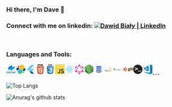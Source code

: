 ### Hi there, I'm Dave 👋

### Connect with me on linkedin: [<img alt="Dawid Biały | LinkedIn" width="22px" src="https://cdn.jsdelivr.net/npm/simple-icons@v3/icons/linkedin.svg" />](https://www.linkedin.com/in/dawid-bia%C5%82y-596219152/)

<br />

### Languages and Tools:
<img align="left" alt="Docker" width="26px" src="https://raw.githubusercontent.com/github/explore/master/topics/docker/docker.png" />
<img align="left" alt="Elasticsearch" width="26px" src="https://raw.githubusercontent.com/github/explore/master/topics/elasticsearch/elasticsearch.png" />
<img align="left" alt="Flutter" width="26px" src="https://raw.githubusercontent.com/github/explore/master/topics/flutter/flutter.png" />

<img align="left" alt="HTML5" width="26px" src="https://raw.githubusercontent.com/github/explore/master/topics/html/html.png" />
<img align="left" alt="CSS3" width="26px" src="https://raw.githubusercontent.com/github/explore/master/topics/css/css.png" />
<img align="left" alt="JavaScript" width="26px" src="https://raw.githubusercontent.com/github/explore/master/topics/javascript/javascript.png" />
<img align="left" alt="React" width="26px" src="https://raw.githubusercontent.com/github/explore/master/topics/react/react.png" />
<img align="left" alt="GraphQL" width="26px" src="https://raw.githubusercontent.com/github/explore/master/topics/graphql/graphql.png" />
<img align="left" alt="Node.js" width="26px" src="https://raw.githubusercontent.com/github/explore/master/topics/nodejs/nodejs.png" />
<img align="left" alt="SQL" width="26px" src="https://raw.githubusercontent.com/github/explore/master/topics/sql/sql.png" />
<img align="left" alt="MySQL" width="26px" src="https://raw.githubusercontent.com/github/explore/master/topics/mysql/mysql.png" />
<img align="left" alt="MongoDB" width="26px" src="https://raw.githubusercontent.com/github/explore/master/topics/mongodb/mongodb.png" />
<img align="left" alt="Git" width="26px" src="https://raw.githubusercontent.com/github/explore/master/topics/git/git.png" />
<img align="left" alt="Terminal" width="26px" src="https://raw.githubusercontent.com/github/explore/master/topics/terminal/terminal.png" />
<img align="left" alt="Visual Studio Code" width="26px" src="https://raw.githubusercontent.com/github/explore/master/topics/visual-studio-code/visual-studio-code.png" />
<br>
---
<br>

![Top Langs](https://github-readme-stats.vercel.app/api/top-langs/?username=bialas1993&layout=compact&hide=c,c%2B%2B)

![Anurag's github stats](https://github-readme-stats.vercel.app/api?username=bialas1993&count_private=true&hide=contribs,stars)